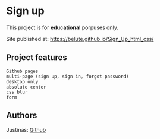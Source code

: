 
# Sign up


This project is for **educational** porpuses only. 

Site published at: https://belute.github.io/Sign_Up_html_css/


## Project features


    Github pages
    multi-page (sign up, sign in, forgot password)
    desktop only
    absolute center
    css blur
    form


## Authors

Justinas: [Github](https://github.com/belute)
